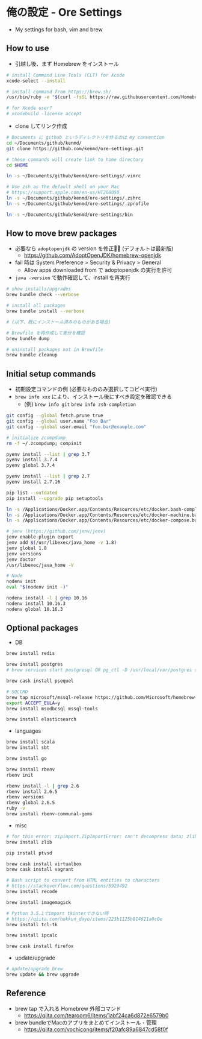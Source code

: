 # 俺の設定 - Ore Settings

* My settings for bash, vim and brew


## How to use

* 引越し後、まず Homebrew をインストール

```bash
# install Command Line Tools (CLT) for Xcode
xcode-select --install

# install command from https://brew.sh/
/usr/bin/ruby -e "$(curl -fsSL https://raw.githubusercontent.com/Homebrew/install/master/install)"

# for Xcode user?
# xcodebuild -license accept
```

* clone してリンク作成

```bash
# Documents に github というディレクトリを作るのは my convention
cd ~/Documents/github/kenmd/
git clone https://github.com/kenmd/ore-settings.git

# these commands will create link to home directory
cd $HOME

ln -s ~/Documents/github/kenmd/ore-settings/.vimrc

# Use zsh as the default shell on your Mac
# https://support.apple.com/en-us/HT208050
ln -s ~/Documents/github/kenmd/ore-settings/.zshrc
ln -s ~/Documents/github/kenmd/ore-settings/.zprofile

ln -s ~/Documents/github/kenmd/ore-settings/bin
```


## How to move brew packages

* 必要なら `adoptopenjdk` の version を修正 (デフォルトは最新版)
  - https://github.com/AdoptOpenJDK/homebrew-openjdk
* fail 時は System Preference > Security & Privacy > General
  - Allow apps downloaded from で adoptopenjdk の実行を許可
* `java -version` で動作確認して、install を再実行

```bash
# show installs/upgrades
brew bundle check --verbose

# install all packages
brew bundle install --verbose

# (以下、既にインストール済みのものがある場合)

# Brewfile を再作成して差分を確認
brew bundle dump

# uninstall packages not in Brewfile
brew bundle cleanup
```


## Initial setup commands

* 初期設定コマンドの例 (必要なもののみ選択してコピペ実行)
* `brew info xxx` により、インストール後にすべき設定を確認できる
  - (例) `brew info git` `brew info zsh-completion`

```bash
git config --global fetch.prune true
git config --global user.name "Foo Bar"
git config --global user.email "foo.bar@example.com"

# initialize zcompdump
rm -f ~/.zcompdump; compinit

pyenv install --list | grep 3.7
pyenv install 3.7.4
pyenv global 3.7.4

pyenv install --list | grep 2.7
pyenv install 2.7.16

pip list --outdated
pip install --upgrade pip setuptools

ln -s /Applications/Docker.app/Contents/Resources/etc/docker.bash-completion /usr/local/etc/bash_completion.d/docker
ln -s /Applications/Docker.app/Contents/Resources/etc/docker-machine.bash-completion /usr/local/etc/bash_completion.d/docker-machine
ln -s /Applications/Docker.app/Contents/Resources/etc/docker-compose.bash-completion /usr/local/etc/bash_completion.d/docker-compose

# jenv (https://github.com/jenv/jenv)
jenv enable-plugin export
jenv add $(/usr/libexec/java_home -v 1.8)
jenv global 1.8
jenv versions
jenv doctor
/usr/libexec/java_home -V

# Node
nodenv init
eval "$(nodenv init -)"

nodenv install -l | grep 10.16
nodenv install 10.16.3
nodenv global 10.16.3
```


## Optional packages

* DB

```bash
brew install redis

brew install postgres
# brew services start postgresql OR pg_ctl -D /usr/local/var/postgres start

brew cask install psequel

# SQLCMD
brew tap microsoft/mssql-release https://github.com/Microsoft/homebrew-mssql-release
export ACCEPT_EULA=y
brew install msodbcsql mssql-tools

brew install elasticsearch
```

* languages

```bash
brew install scala
brew install sbt

brew install go

brew install rbenv
rbenv init

rbenv install -l | grep 2.6
rbenv install 2.6.5
rbenv versions
rbenv global 2.6.5
ruby -v
brew install rbenv-communal-gems
```

* misc

```bash
# for this error: zipimport.ZipImportError: can't decompress data; zlib not available
brew install zlib

pip install ptvsd

brew cask install virtualbox
brew cask install vagrant

# Bash script to convert from HTML entities to characters
# https://stackoverflow.com/questions/5929492
brew install recode

brew install imagemagick

# Python 3.5.1でimport tkinterできない時
# https://qiita.com/hokkun_dayo/items/223b1125b814621a0c0e
brew install tcl-tk

brew install ipcalc

brew cask install firefox
```

* update/upgrade

```bash
# update/upgrade brew
brew update && brew upgrade
```


## Reference

* brew tap で入れる Homebrew 外部コマンド
  - https://qiita.com/tearoom6/items/1abf24ca6d872e6579b0
* brew bundleでMacのアプリをまとめてインストール・管理
  - https://qiita.com/vochicong/items/f20afc89a6847cd58f0f
